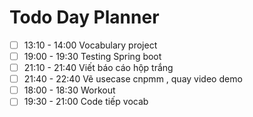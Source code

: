 

# Todo Day Planner

- [ ] 13:10 - 14:00 Vocabulary project
- [ ] 19:00 - 19:30 Testing Spring boot
- [ ] 21:10 - 21:40 Viết báo cáo hộp trắng
- [ ] 21:40 - 22:40 Vẽ usecase cnpmm , quay video demo
- [ ] 18:00 - 18:30 Workout
- [ ] 19:30 - 21:00 Code tiếp vocab